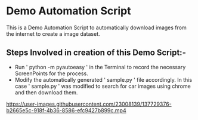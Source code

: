 # Demo Automation Script

This is a Demo Automation Script to automatically download images from the internet to create a image dataset.

## Steps Involved in creation of this Demo Script:-
* Run ' python -m pyautoeasy ' in the Terminal to record the necessary ScreenPoints for the process.
* Modify the automatically generated ' sample.py ' file accordingly. In this case ' sample.py ' was modified to search for car images using chrome and then download them.


https://user-images.githubusercontent.com/23008139/137729376-b2665e5c-918f-4b36-8586-efc9427b899c.mp4


